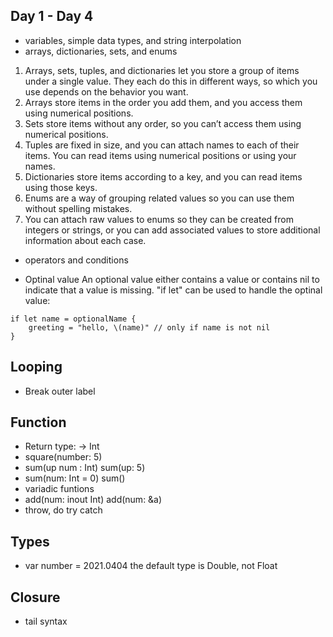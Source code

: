 ## Day 1 - Day 4
*  variables, simple data types, and string interpolation
*  arrays, dictionaries, sets, and enums

1. Arrays, sets, tuples, and dictionaries let you store a group of items under a single value. They each do this in different ways, so which you use depends on the behavior you want.
2. Arrays store items in the order you add them, and you access them using numerical positions.
3. Sets store items without any order, so you can’t access them using numerical positions.
4. Tuples are fixed in size, and you can attach names to each of their items. You can read items using numerical positions or using your names.
5. Dictionaries store items according to a key, and you can read items using those keys.
6. Enums are a way of grouping related values so you can use them without spelling mistakes.
7. You can attach raw values to enums so they can be created from integers or strings, or you can add associated values to store additional information about each case.
* operators and conditions

* Optinal value
An optional value either contains a value or contains nil to indicate that a value is missing. "if let" can be used to handle the optinal value:
```
if let name = optionalName {
    greeting = "hello, \(name)" // only if name is not nil
} 
```
## Looping
* Break outer label
## Function
* Return type: -> Int
* square(number: 5)
* sum(up num : Int) sum(up: 5)
* sum(num: Int = 0) sum()
* variadic funtions
* add(num: inout Int) add(num: &a)
* throw, do try catch 
## Types
* var number = 2021.0404 the default type is Double, not Float

## Closure
* tail syntax
